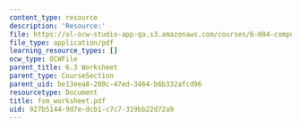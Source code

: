 ```yaml
---
content_type: resource
description: 'Resource:'
file: https://ol-ocw-studio-app-qa.s3.amazonaws.com/courses/6-004-computation-structures-spring-2017/927b51449d7edcb1c7c7319bb22d72a9_fsm_worksheet.pdf
file_type: application/pdf
learning_resource_types: []
ocw_type: OCWFile
parent_title: 6.3 Worksheet
parent_type: CourseSection
parent_uid: be13eea8-200c-47ed-3464-b6b332afcd96
resourcetype: Document
title: fsm_worksheet.pdf
uid: 927b5144-9d7e-dcb1-c7c7-319bb22d72a9
---
```

